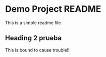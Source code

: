 # Demo Project README

This is a simple readme file

## Heading 2 prueba

This is bound to cause trouble!!
